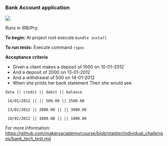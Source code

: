 <h3>Bank Account application</h3> 

<img src="https://i.gyazo.com/afe9524b5281e8c7234243f4f9bc3c59.png">

Runs in IRB/Pry.

**To begin:**
At project root execute `bundle install`

**To run tests:**
Execute command `rspec`

**Acceptance criteria**

- Given a client makes a deposit of 1000 on 10-01-2012
- And a deposit of 2000 on 13-01-2012
- And a withdrawal of 500 on 14-01-2012
- When she prints her bank statement
Then she would see<br/>
```
date || credit || debit || balance
 
 14/01/2012 || || 500.00 || 2500.00
 
 13/01/2012 || 2000.00 || || 3000.00
 
 10/01/2012 || 1000.00 || || 1000.00
 ```
 
For more information: https://github.com/makersacademy/course/blob/master/individual_challenges/bank_tech_test.md


